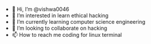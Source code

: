 - 👋 Hi, I’m @vishwa0046
- 👀 I’m interested in learn ethical hacking
- 🌱 I’m currently learning computer science engineering
- 💞️ I’m looking to collaborate on hacking
- 📫 How to reach me coding for linux terminal

<!---
vishwa0046/vishwa0046 is a ✨ special ✨ repository because its `README.md` (this file) appears on your GitHub profile.
You can click the Preview link to take a look at your changes.
--->
